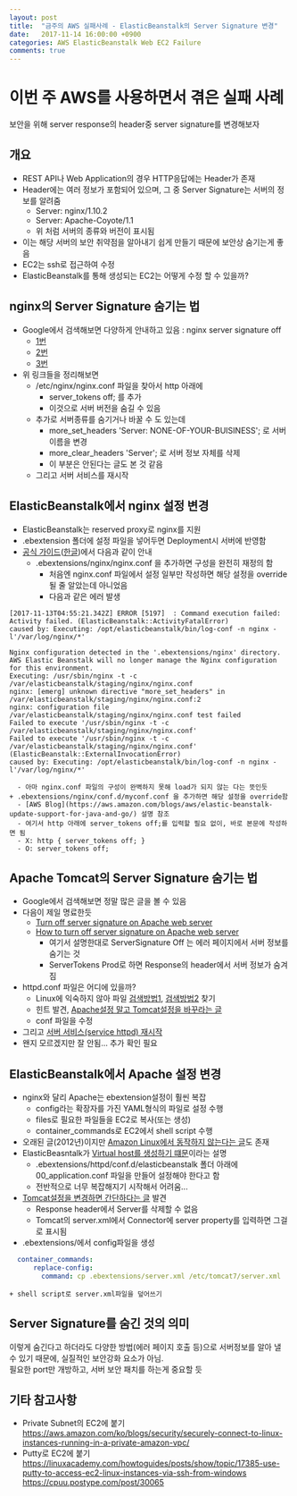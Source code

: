 ```yaml
---
layout: post
title:  "금주의 AWS 실패사례 - ElasticBeanstalk의 Server Signature 변경"
date:   2017-11-14 16:00:00 +0900
categories: AWS ElasticBeanstalk Web EC2 Failure
comments: true
---
```

# 이번 주 AWS를 사용하면서 겪은 실패 사례
보안을 위해 server response의 header중 server signature를 변경해보자

## 개요
  * REST API나 Web Application의 경우 HTTP응답에는 Header가 존재
  * Header에는 여러 정보가 포함되어 있으며, 그 중  Server Signature는 서버의 정보를 알려줌
    + Server: nginx/1.10.2
    + Server: Apache-Coyote/1.1
    + 위 처럼 서버의 종류와 버전이 표시됨
  * 이는 해당 서버의 보안 취약점을 알아내기 쉽게 만들기 때문에 보안상 숨기는게 좋음
  * EC2는 ssh로 접근하여 수정
  * ElasticBeanstalk를 통해 생성되는 EC2는 어떻게 수정 할 수 있을까?

## nginx의 Server Signature 숨기는 법
  * Google에서 검색해보면 다양하게 안내하고 있음 : nginx server signature off
    + [1번](https://stackoverflow.com/questions/24594971/how-to-changehide-the-nginx-server-signature)
    + [2번](https://serverfault.com/questions/214242/can-i-hide-all-server-os-info)
    + [3번](https://talk.plesk.com/threads/how-to-disable-nginx-server-signature.340216/)
  * 위 링크들을 정리해보면
    + /etc/nginx/nginx.conf 파일을 찾아서 http 아래에
      - server_tokens off; 를 추가
      - 이것으로 서버 버전을 숨길 수 있음
    + 추가로 서버종류를 숨기거나 바꿀 수 도 있는데
      - more_set_headers 'Server: NONE-OF-YOUR-BUISINESS'; 로 서버 이름을 변경
      - more_clear_headers 'Server'; 로 서버 정보 자체를 삭제
      - 이 부분은 안된다는 글도 본 것 같음
    + 그리고 서버 서비스를 재시작

## ElasticBeanstalk에서 nginx 설정 변경
  * ElasticBeanstalk는 reserved proxy로 nginx를 지원
  * .ebextension 폴더에 설정 파일을 넣어두면 Deployment시 서버에 반영함
  * [공식 가이드](http://docs.aws.amazon.com/elasticbeanstalk/latest/dg/java-se-nginx.html)([한글](http://docs.aws.amazon.com/ko_kr/elasticbeanstalk/latest/dg/java-se-platform.html#java-se-nginx))에서 다음과 같이 안내
    + .ebextensions/nginx/nginx.conf 을 추가하면 구성을 완전히 재정의 함
      - 처음엔 nginx.conf 파일에서 설정 일부만 작성하면 해당 설정을 override될 줄 알았는데 아니었음
      - 다음과 같은 에러 발생

~~~
[2017-11-13T04:55:21.342Z] ERROR [5197]  : Command execution failed: Activity failed. (ElasticBeanstalk::ActivityFatalError)
caused by: Executing: /opt/elasticbeanstalk/bin/log-conf -n nginx -l'/var/log/nginx/*'

Nginx configuration detected in the '.ebextensions/nginx' directory. AWS Elastic Beanstalk will no longer manage the Nginx configuration for this environment.
Executing: /usr/sbin/nginx -t -c /var/elasticbeanstalk/staging/nginx/nginx.conf
nginx: [emerg] unknown directive "more_set_headers" in /var/elasticbeanstalk/staging/nginx/nginx.conf:2
nginx: configuration file /var/elasticbeanstalk/staging/nginx/nginx.conf test failed
Failed to execute '/usr/sbin/nginx -t -c /var/elasticbeanstalk/staging/nginx/nginx.conf'
Failed to execute '/usr/sbin/nginx -t -c /var/elasticbeanstalk/staging/nginx/nginx.conf' (ElasticBeanstalk::ExternalInvocationError)
caused by: Executing: /opt/elasticbeanstalk/bin/log-conf -n nginx -l'/var/log/nginx/*'
~~~
      - 아마 nginx.conf 파일의 구성이 완벽하지 못해 load가 되지 않는 다는 뜻인듯
    + .ebextensions/nginx/conf.d/myconf.conf 을 추가하면 해당 설정을 override함
      - [AWS Blog](https://aws.amazon.com/blogs/aws/elastic-beanstalk-update-support-for-java-and-go/) 설명 참조
      - 여기서 http 아래에 server_tokens off;를 입력할 필요 없이, 바로 본문에 작성하면 됨
      - X: http { server_tokens off; }
      - O: server_tokens off;

## Apache Tomcat의 Server Signature 숨기는 법
  * Google에서 검색해보면 정말 많은 글을 볼 수 있음
  * 다음이 제일 명료한듯
    + [Turn off server signature on Apache web server](https://blog.oshim.net/2016/04/turn-off-server-signature-on-apache-web/)
    + [How to turn off server signature on Apache web server](http://ask.xmodulo.com/turn-off-server-signature-apache-web-server.html)
      - 여기서 설명한대로 ServerSignature Off 는 에러 페이지에서 서버 정보를 숨기는 것
      - ServerTokens Prod로 하면 Response의 header에서 서버 정보가 숨겨짐
  * httpd.conf 파일은 어디에 있을까?
    + Linux에 익숙하지 않아 파일 [검색방법1](https://serverfault.com/questions/49879/cant-find-httpd-conf), [검색방법2](https://www.digitalocean.com/community/tutorials/how-to-use-find-and-locate-to-search-for-files-on-a-linux-vps) 찾기
    + 힌트 발견, [Apache설정 말고 Tomcat설정을 바꾸라는 글](https://stackoverflow.com/questions/10928516/unable-to-find-httpd-conf)
    + conf 파일을 수정
  * 그리고 [서버 서비스(service httpd) 재시작](https://stackoverflow.com/questions/4062723/restart-httpd-after-changes-in-the-httpd-conf)
  * 왠지 모르겠지만 잘 안됨... 추가 확인 필요

## ElasticBeanstalk에서 Apache 설정 변경
  * nginx와 달리 Apache는 ebextension설정이 훨씬 복잡
    + config라는 확장자를 가진 YAML형식의 파일로 설정 수행
    + files로 필요한 파일들을 EC2로 복사(또는 생성)
    + container_commands로 EC2에서 shell script 수행    
  * 오래된 글(2012년)이지만 [Amazon Linux에서 동작하지 않는다는 글](https://forums.aws.amazon.com/thread.jspa?messageID=348194#348194)도 존재
  * ElasticBeasntalk가 [Virtual host를 생성하기 떄문](https://forums.aws.amazon.com/thread.jspa?messageID=770295)이라는 설명
    + .ebextensions/httpd/conf.d/elasticbeanstalk 폴더 아래에 00_application.conf 파일을 만들어 설정해야 한다고 함
    + 전반적으로 너무 복잡해지기 시작해서 어려움...
  * [Tomcat설정을 변경하면 간단하다는 글](https://stackoverflow.com/questions/11102511/remove-server-header-tomcat) 발견
    + Response header에서 Server를 삭제할 수 없음
    + Tomcat의 server.xml에서 Connector에 server property를 입력하면 그걸로 표시됨
  * .ebextensions/에서 config파일을 생성
~~~ yaml
  container_commands:
      replace-config:
        command: cp .ebextensions/server.xml /etc/tomcat7/server.xml
~~~
    + shell script로 server.xml파일을 덮어쓰기

## Server Signature를 숨긴 것의 의미
  이렇게 숨긴다고 하더라도 다양한 방법(에러 페이지 호출 등)으로 서버정보를 알아 낼 수 있기 때문에, 실질적인 보안강화 요소가 아님.  
  필요한 port만 개방하고, 서버 보안 패치를 하는게 중요할 듯

## 기타 참고사항
  + Private Subnet의 EC2에 붙기  
https://aws.amazon.com/ko/blogs/security/securely-connect-to-linux-instances-running-in-a-private-amazon-vpc/
  + Putty로 EC2에 붙기  
https://linuxacademy.com/howtoguides/posts/show/topic/17385-use-putty-to-access-ec2-linux-instances-via-ssh-from-windows  
https://cpuu.postype.com/post/30065
